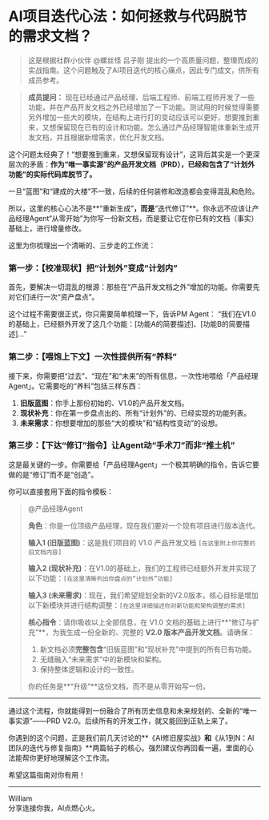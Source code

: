 # AI项目迭代心法：如何拯救与代码脱节的需求文档？

> 这是根据社群小伙伴 @螺丝怪 吕子刚 提出的一个高质量问题，整理而成的实战指南。这个问题触及了AI项目迭代的核心痛点，因此专门成文，供所有成员参考。

> **成员提问：**
> 现在已经通过产品经理、后端工程师、前端工程师开发了一些功能，并在产品开发文档之外已经增加了一下功能。测试用的时候觉得需要另外增加一些大的模块，在结构上进行打的变动应该可以更好，想要推到重来，又想保留现在已有的设计和功能。怎么通过产品经理智能体重新生成开发文档，并且根据新增需求，优化开发文档。

这个问题太经典了！“想要推到重来，又想保留现有设计”，这背后其实是一个更深层次的矛盾：**作为“唯一事实源”的产品开发文档（PRD），已经和包含了“计划外功能”的实际代码库脱节了。**

一旦“蓝图”和“建成的大楼”不一致，后续的任何装修和改造都会变得混乱和危险。

所以，这里的核心心法不是**“重新生成”**，而是**“迭代修订”**。你永远不应该让产品经理Agent“从零开始”为你写一份新文档，而是要让它在你已有的文档（事实）基础上，进行增量修改。

这里为你梳理出一个清晰的、三步走的工作流：

### **第一步：【校准现状】把“计划外”变成“计划内”**

首先，要解决一切混乱的根源：那些在“产品开发文档之外”增加的功能。你需要先对它们进行一次“资产盘点”。

这个过程不需要很正式，你只需要简单梳理一下，告诉PM Agent：
“我们在V1.0的基础上，已经额外开发了这几个功能：[功能A的简要描述]、[功能B的简要描述]...”

### **第二步：【喂饱上下文】一次性提供所有“养料”**

接下来，你需要把“过去”、“现在”和“未来”的所有信息，一次性地喂给「产品经理Agent」。它需要吃的“养料”包括三样东西：
1.  **旧版蓝图**：你手上那份初始的、V1.0的产品开发文档。
2.  **现状补充**：你在第一步盘点出的、所有“计划外”的、已经实现的功能列表。
3.  **未来需求**：你想要增加的那些“大的模块”和“结构性变动”的设想。

### **第三步：【下达“修订”指令】让Agent动“手术刀”而非“推土机”**

这是最关键的一步。你需要给「产品经理Agent」一个极其明确的指令，告诉它要做的是“修订”而不是“创造”。

你可以直接套用下面的指令模板：

> @产品经理Agent
>
> **角色**：你是一位顶级产品经理，现在我们要对一个现有项目进行版本迭代。
>
> **输入1 (旧版蓝图)**：这是我们项目的 V1.0 产品开发文档 `[在这里附上你完整的旧文档内容]`
>
> **输入2 (现状补充)**：在V1.0的基础上，我们的工程师已经额外开发并实现了以下功能：`[在这里清晰列出你盘点的“计划外”功能]`
>
> **输入3 (未来需求)**：现在，我们希望规划全新的V2.0版本，核心目标是增加以下新模块并进行结构调整：`[在这里详细描述你对新功能和架构调整的需求]`
>
> **核心指令**：请你吸收以上全部信息，在 V1.0 文档的基础上进行**“修订与扩充”**，为我生成一份全新的、完整的 **V2.0 版本产品开发文档**。请确保：
> 1.  新文档必须**完整包含**“旧版蓝图”和“现状补充”中提到的所有已有功能。
> 2.  无缝融入“未来需求”中的新模块和架构。
> 3.  保持整体逻辑和设计的一致性。
>
> 你的任务是**“升级”**这份文档，而不是从零开始写一份。

---

通过这个流程，你就能得到一份融合了所有历史信息和未来规划的、全新的“唯一事实源”——PRD V2.0。后续所有的开发工作，就又能回到正轨上来了。

你遇到的这个问题，正是我们前几天讨论的**《AI修旧屋实战》**和**《从1到N：AI团队的迭代与修复指南》**两篇帖子的核心。强烈建议你再回看一遍，里面的心法能帮你更好地理解这个工作流。

希望这篇指南对你有用！

---
William \
分享连接你我，AI点燃心火。 